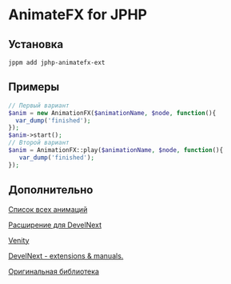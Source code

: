 # AnimateFX for JPHP
## Установка
```
jppm add jphp-animatefx-ext
```
## Примеры
```php
// Первый вариант
$anim = new AnimationFX($animationName, $node, function(){
  var_dump('finished');
});
$anim->start();
// Второй вариант
$anim = AnimationFX::play($animationName, $node, function(){
   var_dump('finished');
});
```
## Дополнительно

[Список всех анимаций](https://github.com/Typhon0/AnimateFX/wiki/Animations)

[Расширение для DevelNext](https://github.com/jphp-group/jphp-websocket-client/releases/latest)

[Venity](https://vk.com/venity)

[DevelNext - extensions & manuals.](https://vk.com/dn_extension)

[Оригинальная библиотека](https://github.com/Typhon0/AnimateFX)